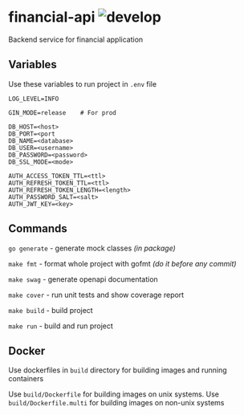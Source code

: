 # financial-api ![develop](https://github.com/lotostudio/financial-api/actions/workflows/develop.yml/badge.svg)

Backend service for financial application

## Variables

Use these variables to run project in `.env` file

```dotenv
LOG_LEVEL=INFO

GIN_MODE=release    # For prod

DB_HOST=<host>
DB_PORT=<port
DB_NAME=<database>
DB_USER=<username>
DB_PASSWORD=<password>
DB_SSL_MODE=<mode>

AUTH_ACCESS_TOKEN_TTL=<ttl>
AUTH_REFRESH_TOKEN_TTL=<ttl>
AUTH_REFRESH_TOKEN_LENGTH=<length>
AUTH_PASSWORD_SALT=<salt>
AUTH_JWT_KEY=<key>
```

## Commands

`go generate` - generate mock classes _(in package)_

`make fmt` - format whole project with gofmt _(do it before any commit)_

`make swag` - generate openapi documentation

`make cover` - run unit tests and show coverage report

`make build` - build project

`make run` - build and run project

## Docker

Use dockerfiles in `build` directory for building images and running containers

Use `build/Dockerfile` for building images on unix systems.
Use `build/Dockerfile.multi` for building images on non-unix systems
